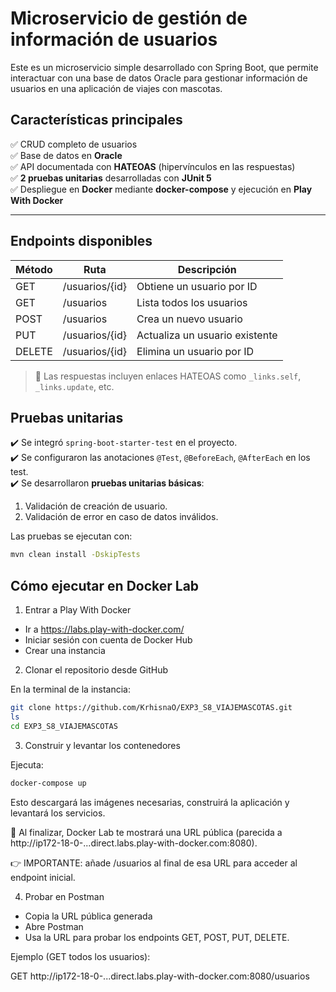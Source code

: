 # Microservicio de gestión de información de usuarios
Este es un microservicio simple desarrollado con Spring Boot, que permite interactuar con una base de datos Oracle para gestionar información de usuarios en una aplicación de viajes con mascotas.

## Características principales

✅ CRUD completo de usuarios  
✅ Base de datos en **Oracle**  
✅ API documentada con **HATEOAS** (hipervínculos en las respuestas)  
✅ **2 pruebas unitarias** desarrolladas con **JUnit 5**  
✅ Despliegue en **Docker** mediante **docker-compose** y ejecución en **Play With Docker**

---

## Endpoints disponibles

| Método | Ruta                    | Descripción                     |
|--------|------------------------|--------------------------------|
| GET    | /usuarios/{id}          | Obtiene un usuario por ID       |
| GET    | /usuarios               | Lista todos los usuarios        |
| POST   | /usuarios               | Crea un nuevo usuario           |
| PUT    | /usuarios/{id}          | Actualiza un usuario existente  |
| DELETE | /usuarios/{id}          | Elimina un usuario por ID       |

> 📝 Las respuestas incluyen enlaces HATEOAS como `_links.self`, `_links.update`, etc.

## Pruebas unitarias

✔️ Se integró `spring-boot-starter-test` en el proyecto.  
✔️ Se configuraron las anotaciones `@Test`, `@BeforeEach`, `@AfterEach` en los test.  
✔️ Se desarrollaron **pruebas unitarias básicas**:
1. Validación de creación de usuario.
2. Validación de error en caso de datos inválidos.

Las pruebas se ejecutan con:

```bash
mvn clean install -DskipTests
```

## Cómo ejecutar en Docker Lab

1. Entrar a Play With Docker
- Ir a  https://labs.play-with-docker.com/
- Iniciar sesión con cuenta de Docker Hub
- Crear una instancia

2. Clonar el repositorio desde GitHub

En la terminal de la instancia:

```bash
git clone https://github.com/KrhisnaO/EXP3_S8_VIAJEMASCOTAS.git
ls
cd EXP3_S8_VIAJEMASCOTAS
```

3. Construir y levantar los contenedores

Ejecuta:

```bash
docker-compose up
```

Esto descargará las imágenes necesarias, construirá la aplicación y levantará los servicios.

🔗 Al finalizar, Docker Lab te mostrará una URL pública (parecida a http://ip172-18-0-...direct.labs.play-with-docker.com:8080).

👉 IMPORTANTE: añade /usuarios al final de esa URL para acceder al endpoint inicial.

4. Probar en Postman

- Copia la URL pública generada
- Abre Postman
- Usa la URL para probar los endpoints GET, POST, PUT, DELETE.

Ejemplo (GET todos los usuarios):

GET http://ip172-18-0-...direct.labs.play-with-docker.com:8080/usuarios
